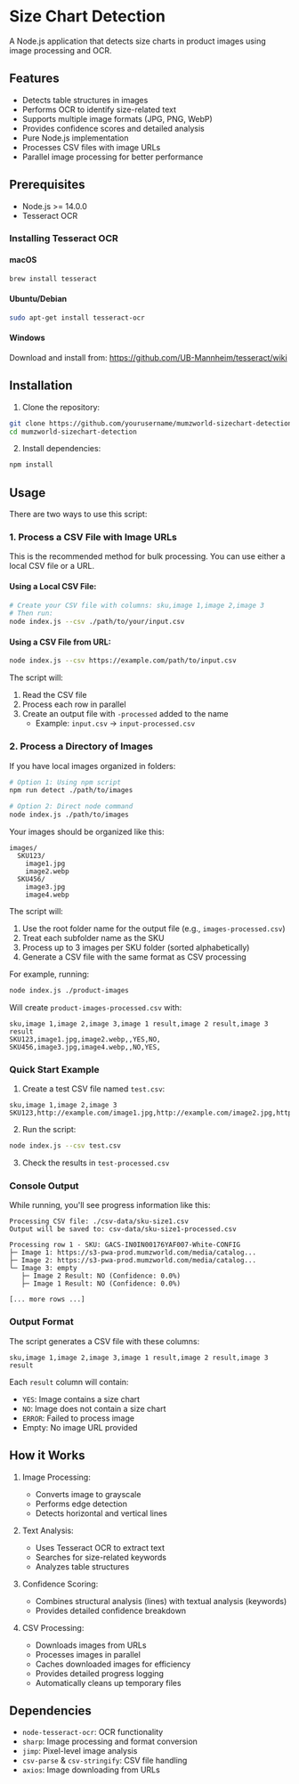 # Size Chart Detection

A Node.js application that detects size charts in product images using image processing and OCR.

## Features

- Detects table structures in images
- Performs OCR to identify size-related text
- Supports multiple image formats (JPG, PNG, WebP)
- Provides confidence scores and detailed analysis
- Pure Node.js implementation
- Processes CSV files with image URLs
- Parallel image processing for better performance

## Prerequisites

- Node.js >= 14.0.0
- Tesseract OCR

### Installing Tesseract OCR

#### macOS
```bash
brew install tesseract
```

#### Ubuntu/Debian
```bash
sudo apt-get install tesseract-ocr
```

#### Windows
Download and install from: https://github.com/UB-Mannheim/tesseract/wiki

## Installation

1. Clone the repository:
```bash
git clone https://github.com/yourusername/mumzworld-sizechart-detection.git
cd mumzworld-sizechart-detection
```

2. Install dependencies:
```bash
npm install
```

## Usage

There are two ways to use this script:

### 1. Process a CSV File with Image URLs

This is the recommended method for bulk processing. You can use either a local CSV file or a URL.

#### Using a Local CSV File:
```bash
# Create your CSV file with columns: sku,image 1,image 2,image 3
# Then run:
node index.js --csv ./path/to/your/input.csv
```

#### Using a CSV File from URL:
```bash
node index.js --csv https://example.com/path/to/input.csv
```

The script will:
1. Read the CSV file
2. Process each row in parallel
3. Create an output file with `-processed` added to the name
   - Example: `input.csv` → `input-processed.csv`

### 2. Process a Directory of Images

If you have local images organized in folders:

```bash
# Option 1: Using npm script
npm run detect ./path/to/images

# Option 2: Direct node command
node index.js ./path/to/images
```

Your images should be organized like this:
```
images/
  SKU123/
    image1.jpg
    image2.webp
  SKU456/
    image3.jpg
    image4.webp
```

The script will:
1. Use the root folder name for the output file (e.g., `images-processed.csv`)
2. Treat each subfolder name as the SKU
3. Process up to 3 images per SKU folder (sorted alphabetically)
4. Generate a CSV file with the same format as CSV processing

For example, running:
```bash
node index.js ./product-images
```

Will create `product-images-processed.csv` with:
```csv
sku,image 1,image 2,image 3,image 1 result,image 2 result,image 3 result
SKU123,image1.jpg,image2.webp,,YES,NO,
SKU456,image3.jpg,image4.webp,,NO,YES,
```

### Quick Start Example

1. Create a test CSV file named `test.csv`:
```csv
sku,image 1,image 2,image 3
SKU123,http://example.com/image1.jpg,http://example.com/image2.jpg,http://example.com/image3.jpg
```

2. Run the script:
```bash
node index.js --csv test.csv
```

3. Check the results in `test-processed.csv`

### Console Output

While running, you'll see progress information like this:

```
Processing CSV file: ./csv-data/sku-size1.csv
Output will be saved to: csv-data/sku-size1-processed.csv

Processing row 1 - SKU: GACS-IN0IN00176YAF007-White-CONFIG
├─ Image 1: https://s3-pwa-prod.mumzworld.com/media/catalog...
├─ Image 2: https://s3-pwa-prod.mumzworld.com/media/catalog...
└─ Image 3: empty
   ├─ Image 2 Result: NO (Confidence: 0.0%)
   ├─ Image 1 Result: NO (Confidence: 0.0%)

[... more rows ...]
```

### Output Format

The script generates a CSV file with these columns:
```csv
sku,image 1,image 2,image 3,image 1 result,image 2 result,image 3 result
```

Each `result` column will contain:
- `YES`: Image contains a size chart
- `NO`: Image does not contain a size chart
- `ERROR`: Failed to process image
- Empty: No image URL provided

## How it Works

1. Image Processing:
   - Converts image to grayscale
   - Performs edge detection
   - Detects horizontal and vertical lines

2. Text Analysis:
   - Uses Tesseract OCR to extract text
   - Searches for size-related keywords
   - Analyzes table structures

3. Confidence Scoring:
   - Combines structural analysis (lines) with textual analysis (keywords)
   - Provides detailed confidence breakdown

4. CSV Processing:
   - Downloads images from URLs
   - Processes images in parallel
   - Caches downloaded images for efficiency
   - Provides detailed progress logging
   - Automatically cleans up temporary files

## Dependencies

- `node-tesseract-ocr`: OCR functionality
- `sharp`: Image processing and format conversion
- `jimp`: Pixel-level image analysis
- `csv-parse` & `csv-stringify`: CSV file handling
- `axios`: Image downloading from URLs 